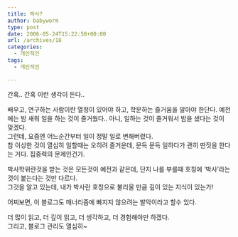 ```yaml
---
title: 박사?
author: babyworm
type: post
date: 2006-05-24T15:22:58+00:00
url: /archives/18
categories:
  - 개인적인
tags:
  - 개인적인

---
```

간혹.. 간혹 이런 생각이 든다..

배우고, 연구하는 사람이란 열정이 있어야 하고, 학문하는 즐거움을 알아야 한단다. 예전에는 밤 새워 일을 하는 것이 즐거웠다.. 아니, 일하는 것이 즐거워서 밤을 샜다는 것이 맞겠다.  
그런데, 요즘엔 어느순간부터 일이 정말 일로 변해버렸다.  
참 이상한 것이 열심히 일할때는 오히려 즐거운데, 문득 문득 일하다가 괜히 딴짓을 한다는 거다. 집중력의 문제인건가.

박사학위란것을 받는 것은 모든것이 예전과 같은데, 단지 나를 부를때 호칭에 &#8216;박사&#8217;라는 것이 붙는다는 것만 다르다.  
그것을 알고 있는데, 내가 박사란 호칭으로 불리울 만큼 깊이 있는 지식이 있는가!

어찌보면, 이 블로그도 매너리즘에 빠지지 않으려는 발악이라고 할수 있다.

더 많이 읽고, 더 깊이 읽고, 더 생각하고, 더 경험해야만 하겠다.  
그리고, 블로그 관리도 열심히~